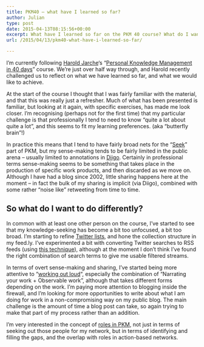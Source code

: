 ```yaml
---
title: PKM40 – what have I learned so far?
author: Julian
type: post
date: 2015-04-13T08:15:56+00:00
excerpt: What have I learned so far on the PKM 40 course? What do I want to achieve from the rest of the course? What do I want to do differently around personal knowledge management?
url: /2015/04/13/pkm40-what-have-i-learned-so-far/

---
```

I&#8217;m currently following [Harold Jarche][1]&#8216;s &#8220;[Personal Knowledge Management in 40 days][2]&#8221; course. We&#8217;re just over half way through, and Harold recently challenged us to reflect on what we have learned so far, and what we would like to achieve.

At the start of the course I thought that I was fairly familiar with the material, and that this was really just a refresher. Much of what has been presented is familiar, but looking at it again, with specific exercises, has made me look closer. I&#8217;m recognising (perhaps not for the first time) that my particular challenge is that professionally I tend to need to know &#8220;quite a lot about quite a lot&#8221;, and this seems to fit my learning preferences. (aka &#8220;butterfly brain&#8221;!)

In practice this means that I tend to have fairly broad nets for the &#8220;[Seek][3]&#8221; part of PKM, but my sense-making tends to be fairly limited in the public arena – usually limited to annotations in [Diigo][4]. Certainly in professional terms sense-making seems to be something that takes place in the production of specific work products, and then discarded as we move on. Although I have had a blog since 2002, little sharing happens here at the moment – in fact the bulk of my sharing is implicit (via Diigo), combined with some rather &#8220;noise like&#8221; retweeting from time to time.

## So what do I want to do differently?

In common with at least one other person on the course, I&#8217;ve started to see that my knowledge-seeking has become a bit too unfocused, a bit too broad. I&#8217;m starting to refine [Twitter lists][5], and hone the collection structure in my feed.ly. I&#8217;ve experimented a bit with converting Twitter searches to RSS feeds (using [this technique][6]), although at the moment I don&#8217;t think I&#8217;ve found the right combination of search terms to give me usable filtered streams.

In terms of overt sense-making and sharing, I&#8217;ve started being more attentive to &#8220;[working out loud][7]&#8220;, especially the combination of &#8220;Narrating your work + Observable work&#8221;, although that takes different forms depending on the work. I&#8217;m paying more attention to blogging inside the firewall, and I&#8217;m looking for more opportunities to write about what I am doing for work in a non-compromising way on my public blog. The main challenge is the amount of time a blog post can take, so again trying to make that part of my process rather than an addition.

I&#8217;m very interested in the concept of [roles in PKM][8], not just in terms of seeking out those people for my network, but in terms of identifying and filling the gaps, and the overlap with roles in action-based networks.

 [1]: http://jarche.com/
 [2]: http://jarche.com/pkm-in-40-days/
 [3]: http://jarche.com/2014/02/the-seek-sense-share-framework/
 [4]: https://www.diigo.com/user/synesthesia
 [5]: https://twitter.com/Synesthesia/lists
 [6]: http://www.labnol.org/internet/twitter-rss-feed/28149/
 [7]: http://johnstepper.com/2012/05/26/working-out-loud-your-personal-content-strategy/
 [8]: http://jarche.com/2014/01/pkm-roles/